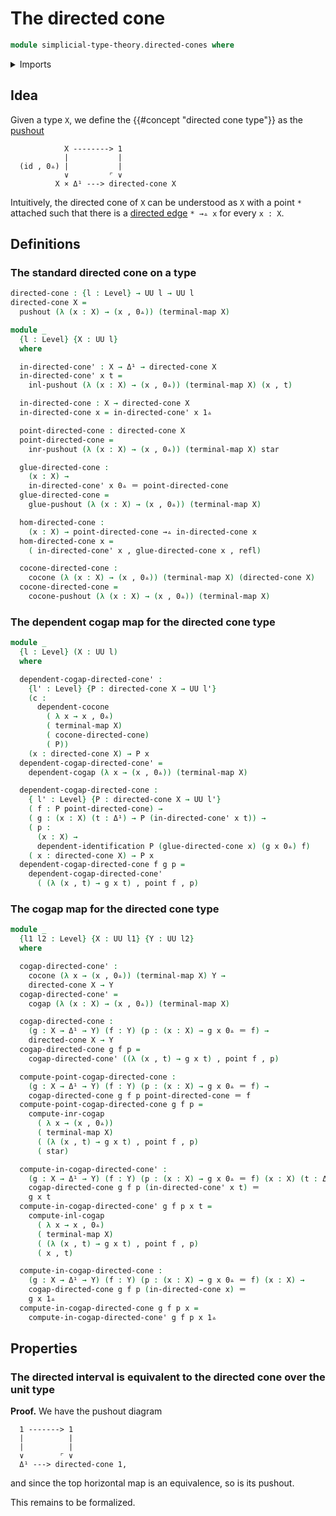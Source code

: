 # The directed cone

```agda
module simplicial-type-theory.directed-cones where
```

<details><summary>Imports</summary>

```agda
open import elementary-number-theory.natural-numbers

open import foundation.action-on-identifications-functions
open import foundation.booleans
open import foundation.cartesian-product-types
open import foundation.conjunction
open import foundation.coproduct-types
open import foundation.dependent-identifications
open import foundation.dependent-pair-types
open import foundation.disjunction
open import foundation.empty-types
open import foundation.equality-dependent-pair-types
open import foundation.equivalences
open import foundation.function-extensionality
open import foundation.function-types
open import foundation.functoriality-dependent-pair-types
open import foundation.homotopies
open import foundation.identity-types
open import foundation.propositions
open import foundation.retractions
open import foundation.sections
open import foundation.sets
open import foundation.subtypes
open import foundation.type-arithmetic-dependent-pair-types
open import foundation.unit-type
open import foundation.universe-levels

open import simplicial-type-theory.arrows
open import simplicial-type-theory.directed-edges
open import simplicial-type-theory.directed-interval-type
open import simplicial-type-theory.inequality-directed-interval-type

open import synthetic-homotopy-theory.cocones-under-spans
open import synthetic-homotopy-theory.dependent-cocones-under-spans
open import synthetic-homotopy-theory.joins-of-types
open import synthetic-homotopy-theory.pushouts
```

</details>

## Idea

Given a type `X`, we define the {{#concept "directed cone type"}} as the
[pushout](synthetic-homotopy-theory.pushouts.md)

```text
            X --------> 1
            |           |
  (id , 0▵) |           |
            ∨         ⌜ ∨
          X × Δ¹ ---> directed-cone X
```

Intuitively, the directed cone of `X` can be understood as `X` with a point `*`
attached such that there is a
[directed edge](simplicial-type-theory.directed-edges.md) `* →▵ x` for every
`x : X`.

## Definitions

### The standard directed cone on a type

```agda
directed-cone : {l : Level} → UU l → UU l
directed-cone X =
  pushout (λ (x : X) → (x , 0▵)) (terminal-map X)

module _
  {l : Level} {X : UU l}
  where

  in-directed-cone' : X → Δ¹ → directed-cone X
  in-directed-cone' x t =
    inl-pushout (λ (x : X) → (x , 0▵)) (terminal-map X) (x , t)

  in-directed-cone : X → directed-cone X
  in-directed-cone x = in-directed-cone' x 1▵

  point-directed-cone : directed-cone X
  point-directed-cone =
    inr-pushout (λ (x : X) → (x , 0▵)) (terminal-map X) star

  glue-directed-cone :
    (x : X) →
    in-directed-cone' x 0▵ ＝ point-directed-cone
  glue-directed-cone =
    glue-pushout (λ (x : X) → (x , 0▵)) (terminal-map X)

  hom-directed-cone :
    (x : X) → point-directed-cone →▵ in-directed-cone x
  hom-directed-cone x =
    ( in-directed-cone' x , glue-directed-cone x , refl)

  cocone-directed-cone :
    cocone (λ (x : X) → (x , 0▵)) (terminal-map X) (directed-cone X)
  cocone-directed-cone =
    cocone-pushout (λ (x : X) → (x , 0▵)) (terminal-map X)
```

### The dependent cogap map for the directed cone type

```agda
module _
  {l : Level} (X : UU l)
  where

  dependent-cogap-directed-cone' :
    {l' : Level} {P : directed-cone X → UU l'}
    (c :
      dependent-cocone
        ( λ x → x , 0▵)
        ( terminal-map X)
        ( cocone-directed-cone)
        ( P))
    (x : directed-cone X) → P x
  dependent-cogap-directed-cone' =
    dependent-cogap (λ x → (x , 0▵)) (terminal-map X)

  dependent-cogap-directed-cone :
    { l' : Level} {P : directed-cone X → UU l'}
    ( f : P point-directed-cone) →
    ( g : (x : X) (t : Δ¹) → P (in-directed-cone' x t)) →
    ( p :
      (x : X) →
      dependent-identification P (glue-directed-cone x) (g x 0▵) f)
    ( x : directed-cone X) → P x
  dependent-cogap-directed-cone f g p =
    dependent-cogap-directed-cone'
      ( (λ (x , t) → g x t) , point f , p)
```

### The cogap map for the directed cone type

```agda
module _
  {l1 l2 : Level} {X : UU l1} {Y : UU l2}
  where

  cogap-directed-cone' :
    cocone (λ x → (x , 0▵)) (terminal-map X) Y →
    directed-cone X → Y
  cogap-directed-cone' =
    cogap (λ (x : X) → (x , 0▵)) (terminal-map X)

  cogap-directed-cone :
    (g : X → Δ¹ → Y) (f : Y) (p : (x : X) → g x 0▵ ＝ f) →
    directed-cone X → Y
  cogap-directed-cone g f p =
    cogap-directed-cone' ((λ (x , t) → g x t) , point f , p)

  compute-point-cogap-directed-cone :
    (g : X → Δ¹ → Y) (f : Y) (p : (x : X) → g x 0▵ ＝ f) →
    cogap-directed-cone g f p point-directed-cone ＝ f
  compute-point-cogap-directed-cone g f p =
    compute-inr-cogap
      ( λ x → (x , 0▵))
      ( terminal-map X)
      ( (λ (x , t) → g x t) , point f , p)
      ( star)

  compute-in-cogap-directed-cone' :
    (g : X → Δ¹ → Y) (f : Y) (p : (x : X) → g x 0▵ ＝ f) (x : X) (t : Δ¹) →
    cogap-directed-cone g f p (in-directed-cone' x t) ＝
    g x t
  compute-in-cogap-directed-cone' g f p x t =
    compute-inl-cogap
      ( λ x → x , 0▵)
      ( terminal-map X)
      ( (λ (x , t) → g x t) , point f , p)
      ( x , t)

  compute-in-cogap-directed-cone :
    (g : X → Δ¹ → Y) (f : Y) (p : (x : X) → g x 0▵ ＝ f) (x : X) →
    cogap-directed-cone g f p (in-directed-cone x) ＝
    g x 1▵
  compute-in-cogap-directed-cone g f p x =
    compute-in-cogap-directed-cone' g f p x 1▵
```

## Properties

### The directed interval is equivalent to the directed cone over the unit type

**Proof.** We have the pushout diagram

```text
  1 -------> 1
  |          |
  |          |
  ∨        ⌜ ∨
  Δ¹ ---> directed-cone 1,
```

and since the top horizontal map is an equivalence, so is its pushout.

This remains to be formalized.
